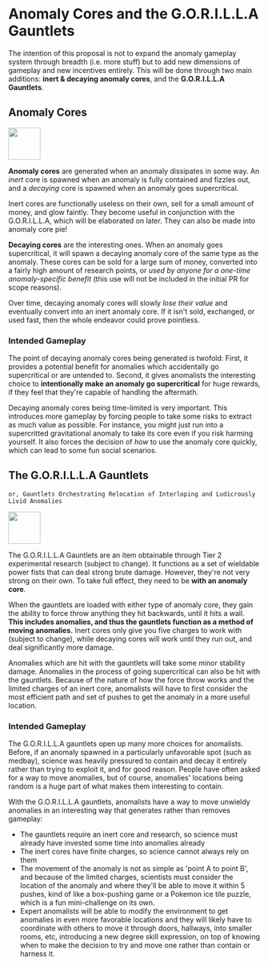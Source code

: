 # Anomaly Cores and the G.O.R.I.L.L.A Gauntlets

The intention of this proposal is not to expand the anomaly gameplay system through breadth (i.e. more stuff) but to add new dimensions of gameplay and new incentives entirely. This will be done through two main additions: **inert & decaying anomaly cores**, and the **G.O.R.I.L.L.A Gauntlets**.

## Anomaly Cores

<img src="https://tgstation13.org/wiki/images/b/b4/Flux_core.gif" width=64 height=64 style="image-rendering: pixelated"/>

**Anomaly cores** are generated when an anomaly dissipates in some way. An *inert* core is spawned when an anomaly is fully contained and fizzles out, and a *decaying* core is spawned when an anomaly goes supercritical.

Inert cores are functionally useless on their own, sell for a small amount of money, and glow faintly. They become useful in conjunction with the G.O.R.I.L.L.A, which will be elaborated on later. They can also be made into anomaly core pie!

**Decaying cores** are the interesting ones. When an anomaly goes supercritical, it will spawn a decaying anomaly core of the same type as the anomaly. These cores can be sold for a large sum of money, converted into a fairly high amount of research points, or *used by anyone for a one-time anomaly-specific benefit* (this use will not be included in the initial PR for scope reasons).

Over time, decaying anomaly cores will slowly *lose their value* and eventually convert into an inert anomaly core. If it isn't sold, exchanged, or used fast, then the whole endeavor could prove pointless.

### Intended Gameplay

The point of decaying anomaly cores being generated is twofold: First, it provides a potential benefit for anomalies which accidentally go supercritical or are untended to. Second, it gives anomalists the interesting choice to **intentionally make an anomaly go supercritical** for huge rewards, if they feel that they're capable of handling the aftermath.

Decaying anomaly cores being time-limited is very important. This introduces more gameplay by forcing people to take some risks to extract as much value as possible. For instance, you might just run into a supercritted gravitational anomaly to take its core even if you risk harming yourself. It also forces the decision of *how* to use the anomaly core quickly, which can lead to some fun social scenarios.

## The G.O.R.I.L.L.A Gauntlets

```admonish info
or, Gauntlets Orchestrating Relocation of Interloping and Ludicrously Livid Anomalies
```

<img src="https://tgstation13.org/wiki/images/a/a3/Powerfist.png" width=64 height=64 style="image-rendering: pixelated"/>

The G.O.R.I.L.L.A Gauntlets are an item obtainable through Tier 2 experimental research (subject to change). It functions as a set of wieldable power fists that can deal strong brute damage. However, they're not very strong on their own. To take full effect, they need to be **with an anomaly core**.

When the gauntlets are loaded with either type of anomaly core, they gain the ability to force throw anything they hit backwards, until it hits a wall. **This includes anomalies, and thus the gauntlets function as a method of moving anomalies.** Inert cores only give you five charges to work with (subject to change), while decaying cores will work until they run out, and deal significantly more damage.

Anomalies which are hit with the gauntlets will take some minor stability damage. Anomalies in the process of going supercritical can also be hit with the gauntlets. Because of the nature of how the force throw works and the limited charges of an inert core, anomalists will have to first consider the most efficient path and set of pushes to get the anomaly in a more useful location.

### Intended Gameplay

The G.O.R.I.L.L.A gauntlets open up many more choices for anomalists. Before, if an anomaly spawned in a particularly unfavorable spot (such as medbay), science was heavily pressured to contain and decay it entirely rather than trying to exploit it, and for good reason. People have often asked for a way to move anomalies, but of course, anomalies' locations being random is a huge part of what makes them interesting to contain.

With the G.O.R.I.L.L.A gauntlets, anomalists have a way to move unwieldy anomalies in an interesting way that generates rather than removes gameplay:
- The gauntlets require an inert core and research, so science must already have invested some time into anomalies already
- The inert cores have finite charges, so science cannot always rely on them
- The movement of the anomaly is not as simple as 'point A to point B', and because of the limited charges, scientists must consider the location of the anomaly and where they'll be able to move it within 5 pushes, kind of like a box-pushing game or a Pokemon ice tile puzzle, which is a fun mini-challenge on its own. 
- Expert anomalists will be able to modify the environment to get anomalies in even more favorable locations and they will likely have to coordinate with others to move it through doors, hallways, into smaller rooms, etc, introducing a new degree skill expression, on top of knowing when to make the decision to try and move one rather than contain or harness it.